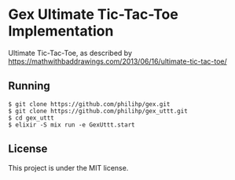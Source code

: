 # Gex Ultimate Tic-Tac-Toe Implementation

Ultimate Tic-Tac-Toe, as described by https://mathwithbaddrawings.com/2013/06/16/ultimate-tic-tac-toe/

## Running

    $ git clone https://github.com/philihp/gex.git
    $ git clone https://github.com/philihp/gex_uttt.git
    $ cd gex_uttt
    $ elixir -S mix run -e GexUttt.start

## License

This project is under the MIT license.
